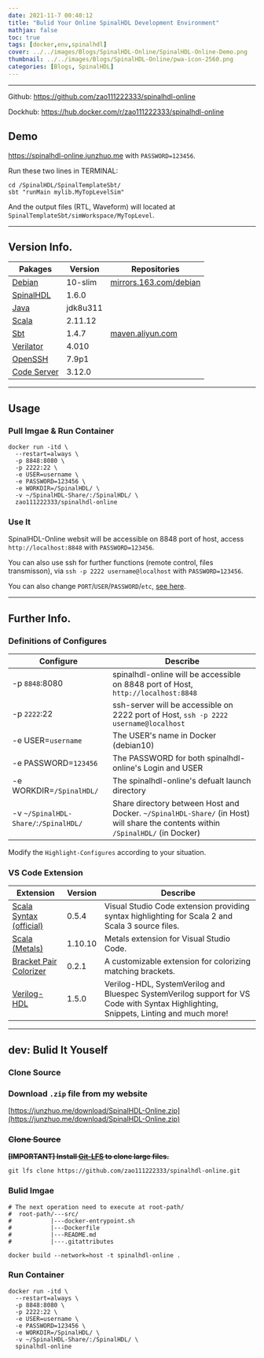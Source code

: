 ```yaml
---
date: 2021-11-7 00:40:12
title: "Bulid Your Online SpinalHDL Development Environment"
mathjax: false
toc: true
tags: [docker,env,spinalhdl]
cover: ../../images/Blogs/SpinalHDL-Online/SpinalHDL-Online-Demo.png
thumbnail: ../../images/Blogs/SpinalHDL-Online/pwa-icon-2560.png
categories: [Blogs, SpinalHDL]
---
```

***
Github: <a href="https://github.com/zao111222333/spinalhdl-online" target="_blank">https://github.com/zao111222333/spinalhdl-online</a>

Dockhub: <a href="https://hub.docker.com/r/zao111222333/spinalhdl-online" target="_blank">https://hub.docker.com/r/zao111222333/spinalhdl-online</a>

## Demo
<a href="https://spinalhdl-online.junzhuo.me" target="_blank">https://spinalhdl-online.junzhuo.me</a> with `PASSWORD=123456`.
<!-- more -->
Run these two lines in TERMINAL: 
```shell
cd /SpinalHDL/SpinalTemplateSbt/
sbt "runMain mylib.MyTopLevelSim"
```
And the output files (RTL, Waveform) will located at `SpinalTemplateSbt/simWorkspace/MyTopLevel`.


***

## Version Info.

| Pakages | Version  | Repositories |
|  ----  | ----  |  ----  |
| [Debian](https://hub.docker.com/layers/debian/library/debian/10-slim/images/sha256-9f6e6f1f5a4665a552f46028808b28ab19788d28db470de6822febf710f47914?context=explore)  | 10-slim | [mirrors.163.com/debian](http://mirrors.163.com/debian/) |
| [SpinalHDL](https://github.com/SpinalHDL/SpinalHDL) | 1.6.0 |
| [Java](https://www.oracle.com/java/technologies/downloads/#license-lightbox)   | jdk8u311 |
| [Scala](https://www.scala-lang.org/download/2.11.12.html) | 2.11.12 |
| [Sbt](https://www.scala-sbt.org/download.html) | 1.4.7 | [maven.aliyun.com](https://developer.aliyun.com/mvn/guide) |
| [Verilator](https://www.veripool.org/verilator/) | 4.010 |
| [OpenSSH](https://www.openssh.com/) | 7.9p1 |
| [Code Server](https://github.com/cdr/code-server) | 3.12.0 |


***



## Usage
### Pull Imgae & Run Container
```shell
docker run -itd \
  --restart=always \
  -p 8848:8080 \
  -p 2222:22 \
  -e USER=username \
  -e PASSWORD=123456 \
  -e WORKDIR=/SpinalHDL/ \
  -v ~/SpinalHDL-Share/:/SpinalHDL/ \
  zao111222333/spinalhdl-online
```
### Use It
SpinalHDL-Online websit will be accessible on 8848 port of host, access `http://localhost:8848` with `PASSWORD=123456`.

You can also use ssh for further functions (remote control, files transmisson), via `ssh -p 2222 username@localhost` with `PASSWORD=123456`.

You can also change `PORT`/`USER`/`PASSWORD`/`etc`, [see here](#Definitions-of-Configures).


***


## Further Info.
### Definitions of Configures

| Configure | Describe |
|  ----  | ----  | 
| -p `8848`:8080 | spinalhdl-online will be accessible on 8848 port of Host, `http://localhost:8848` |
| -p `2222`:22 | ssh-server will be accessible on 2222 port of Host,   `ssh -p 2222 username@localhost` |
| -e USER=`username` | The USER's name in Docker (debian10) |
| -e PASSWORD=`123456` | The PASSWORD for both spinalhdl-online's Login and USER |
| -e WORKDIR=`/SpinalHDL/` | The spinalhdl-online's defualt launch directory |
| -v `~/SpinalHDL-Share/`:`/SpinalHDL/` | Share directory between Host and Docker. `~/SpinalHDL-Share/` (in Host) will share the contents within `/SpinalHDL/` (in Docker) |

Modify the `Highlight-Configures` according to your situation.

### VS Code Extension

| Extension | Version  | Describe |
|  ----  | ----  | ----  | 
| [Scala Syntax (official)](https://marketplace.visualstudio.com/items?itemName=scala-lang.scala) | 0.5.4 | Visual Studio Code extension providing syntax highlighting for Scala 2 and Scala 3 source files. |
| [Scala (Metals)](https://marketplace.visualstudio.com/items?itemName=scalameta.metals)| 1.10.10 | Metals extension for Visual Studio Code. |
| [Bracket Pair Colorizer](https://marketplace.visualstudio.com/items?itemName=CoenraadS.bracket-pair-colorizer) | 0.2.1 | A customizable extension for colorizing matching brackets. |
| [Verilog-HDL](https://marketplace.visualstudio.com/items?itemName=mshr-h.VerilogHDL) | 1.5.0 | Verilog-HDL, SystemVerilog and Bluespec SystemVerilog support for VS Code with Syntax Highlighting, Snippets, Linting and much more! |


***


## dev: Bulid It Youself

### Clone Source

### Download `.zip` file from my website
[https://junzhuo.me/download/SpinalHDL-Online.zip](https://junzhuo.me/download/SpinalHDL-Online.zip)

### ~~Clone Source~~
~~**[IMPORTANT] Install [Git-LFS](https://git-lfs.github.com/) to clone large files.**~~
```shell
git lfs clone https://github.com/zao111222333/spinalhdl-online.git
```
### Bulid Imgae
```shell
# The next operation need to execute at root-path/
#  root-path/---src/
#           |---docker-entrypoint.sh
#           |---Dockerfile
#           |---README.md
#           |---.gitattributes

docker build --network=host -t spinalhdl-online .
```
### Run Container
```shell
docker run -itd \
  --restart=always \
  -p 8848:8080 \
  -p 2222:22 \
  -e USER=username \
  -e PASSWORD=123456 \
  -e WORKDIR=/SpinalHDL/ \
  -v ~/SpinalHDL-Share/:/SpinalHDL/ \
  spinalhdl-online
```


